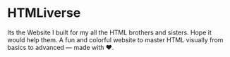 # HTMLiverse
Its the Website I built for my all the HTML brothers and sisters. Hope it would help them. A fun and colorful website to master HTML visually from basics to advanced — made with ❤️.
